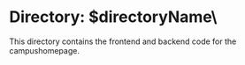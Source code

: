 # Directory: \$directoryName\

This directory contains the frontend and backend code for the campushomepage.
